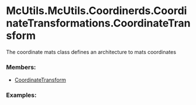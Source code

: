 # <a id="McUtils.McUtils.Coordinerds.CoordinateTransformations.CoordinateTransform">McUtils.McUtils.Coordinerds.CoordinateTransformations.CoordinateTransform</a>
    
The coordinate mats class defines an architecture to mats coordinates

### Members:

  - [CoordinateTransform](CoordinateTransform/CoordinateTransform.md)

### Examples:

